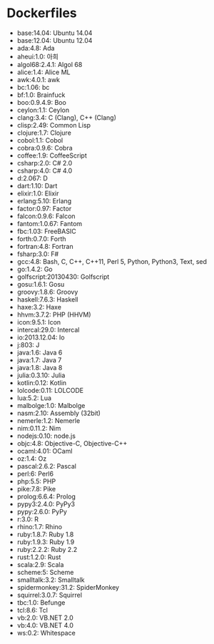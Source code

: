 # Dockerfiles

* base:14.04: Ubuntu 14.04
* base:12.04: Ubuntu 12.04
* ada:4.8: Ada
* aheui:1.0: 아희
* algol68:2.4.1: Algol 68
* alice:1.4: Alice ML
* awk:4.0.1: awk
* bc:1.06: bc
* bf:1.0: Brainfuck
* boo:0.9.4.9: Boo
* ceylon:1.1: Ceylon
* clang:3.4: C (Clang), C++ (Clang)
* clisp:2.49: Common Lisp
* clojure:1.7: Clojure
* cobol:1.1: Cobol
* cobra:0.9.6: Cobra
* coffee:1.9: CoffeeScript
* csharp:2.0: C# 2.0
* csharp:4.0: C# 4.0
* d:2.067: D
* dart:1.10: Dart
* elixir:1.0: Elixir
* erlang:5.10: Erlang
* factor:0.97: Factor
* falcon:0.9.6: Falcon
* fantom:1.0.67: Fantom
* fbc:1.03: FreeBASIC
* forth:0.7.0: Forth
* fortran:4.8: Fortran
* fsharp:3.0: F#
* gcc:4.8: Bash, C, C++, C++11, Perl 5, Python, Python3, Text, sed
* go:1.4.2: Go
* golfscript:20130430: Golfscript
* gosu:1.6.1: Gosu
* groovy:1.8.6: Groovy
* haskell:7.6.3: Haskell
* haxe:3.2: Haxe
* hhvm:3.7.2: PHP (HHVM)
* icon:9.5.1: Icon
* intercal:29.0: Intercal
* io:2013.12.04: Io
* j:803: J
* java:1.6: Java 6
* java:1.7: Java 7
* java:1.8: Java 8
* julia:0.3.10: Julia
* kotlin:0.12: Kotlin
* lolcode:0.11: LOLCODE
* lua:5.2: Lua
* malbolge:1.0: Malbolge
* nasm:2.10: Assembly (32bit)
* nemerle:1.2: Nemerle
* nim:0.11.2: Nim
* nodejs:0.10: node.js
* objc:4.8: Objective-C, Objective-C++
* ocaml:4.01: OCaml
* oz:1.4: Oz
* pascal:2.6.2: Pascal
* perl:6: Perl6
* php:5.5: PHP
* pike:7.8: Pike
* prolog:6.6.4: Prolog
* pypy3:2.4.0: PyPy3
* pypy:2.6.0: PyPy
* r:3.0: R
* rhino:1.7: Rhino
* ruby:1.8.7: Ruby 1.8
* ruby:1.9.3: Ruby 1.9
* ruby:2.2.2: Ruby 2.2
* rust:1.2.0: Rust
* scala:2.9: Scala
* scheme:5: Scheme
* smalltalk:3.2: Smalltalk
* spidermonkey:31.2: SpiderMonkey
* squirrel:3.0.7: Squirrel
* tbc:1.0: Befunge
* tcl:8.6: Tcl
* vb:2.0: VB.NET 2.0
* vb:4.0: VB.NET 4.0
* ws:0.2: Whitespace
